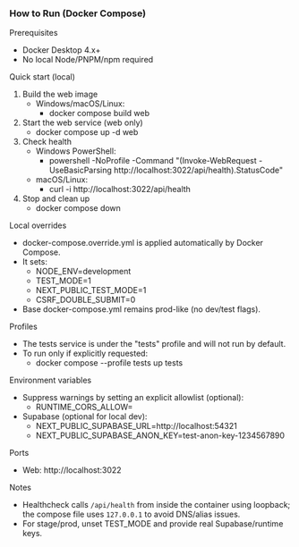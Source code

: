 ### How to Run (Docker Compose)

Prerequisites
- Docker Desktop 4.x+
- No local Node/PNPM/npm required

Quick start (local)
1) Build the web image
   - Windows/macOS/Linux:
     - docker compose build web
2) Start the web service (web only)
   - docker compose up -d web
3) Check health
   - Windows PowerShell:
     - powershell -NoProfile -Command "(Invoke-WebRequest -UseBasicParsing http://localhost:3022/api/health).StatusCode"
   - macOS/Linux:
     - curl -i http://localhost:3022/api/health
4) Stop and clean up
   - docker compose down

Local overrides
- docker-compose.override.yml is applied automatically by Docker Compose.
- It sets:
  - NODE_ENV=development
  - TEST_MODE=1
  - NEXT_PUBLIC_TEST_MODE=1
  - CSRF_DOUBLE_SUBMIT=0
- Base docker-compose.yml remains prod-like (no dev/test flags).

Profiles
- The tests service is under the "tests" profile and will not run by default.
- To run only if explicitly requested:
  - docker compose --profile tests up tests

Environment variables
- Suppress warnings by setting an explicit allowlist (optional):
  - RUNTIME_CORS_ALLOW=
- Supabase (optional for local dev):
  - NEXT_PUBLIC_SUPABASE_URL=http://localhost:54321
  - NEXT_PUBLIC_SUPABASE_ANON_KEY=test-anon-key-1234567890

Ports
- Web: http://localhost:3022

Notes
- Healthcheck calls `/api/health` from inside the container using loopback; the compose file uses `127.0.0.1` to avoid DNS/alias issues.
- For stage/prod, unset TEST_MODE and provide real Supabase/runtime keys.
